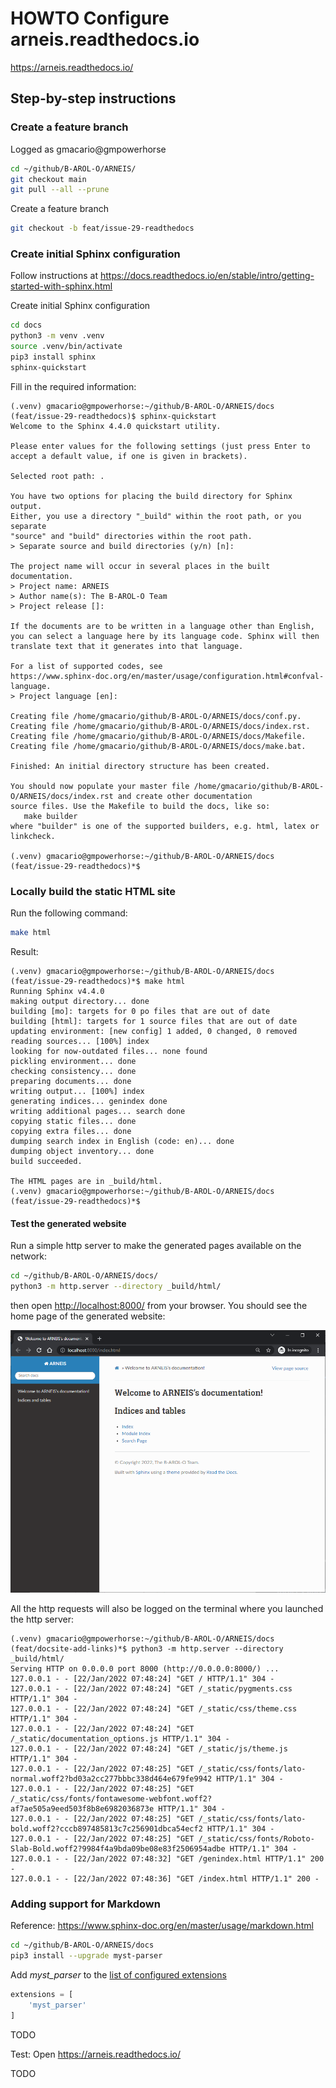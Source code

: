 # HOWTO Configure arneis.readthedocs.io

<https://arneis.readthedocs.io/>

## Step-by-step instructions

### Create a feature branch

Logged as gmacario@gmpowerhorse

```bash
cd ~/github/B-AROL-O/ARNEIS/
git checkout main
git pull --all --prune
```

Create a feature branch

```bash
git checkout -b feat/issue-29-readthedocs
```

### Create initial Sphinx configuration

Follow instructions at <https://docs.readthedocs.io/en/stable/intro/getting-started-with-sphinx.html>

Create initial Sphinx configuration

```bash
cd docs
python3 -m venv .venv
source .venv/bin/activate
pip3 install sphinx
sphinx-quickstart
```

Fill in the required information:

```text
(.venv) gmacario@gmpowerhorse:~/github/B-AROL-O/ARNEIS/docs (feat/issue-29-readthedocs)$ sphinx-quickstart 
Welcome to the Sphinx 4.4.0 quickstart utility.

Please enter values for the following settings (just press Enter to
accept a default value, if one is given in brackets).

Selected root path: .

You have two options for placing the build directory for Sphinx output.
Either, you use a directory "_build" within the root path, or you separate
"source" and "build" directories within the root path.
> Separate source and build directories (y/n) [n]: 

The project name will occur in several places in the built documentation.
> Project name: ARNEIS
> Author name(s): The B-AROL-O Team
> Project release []: 

If the documents are to be written in a language other than English,
you can select a language here by its language code. Sphinx will then
translate text that it generates into that language.

For a list of supported codes, see
https://www.sphinx-doc.org/en/master/usage/configuration.html#confval-language.
> Project language [en]:  

Creating file /home/gmacario/github/B-AROL-O/ARNEIS/docs/conf.py.
Creating file /home/gmacario/github/B-AROL-O/ARNEIS/docs/index.rst.
Creating file /home/gmacario/github/B-AROL-O/ARNEIS/docs/Makefile.
Creating file /home/gmacario/github/B-AROL-O/ARNEIS/docs/make.bat.

Finished: An initial directory structure has been created.

You should now populate your master file /home/gmacario/github/B-AROL-O/ARNEIS/docs/index.rst and create other documentation
source files. Use the Makefile to build the docs, like so:
   make builder
where "builder" is one of the supported builders, e.g. html, latex or linkcheck.

(.venv) gmacario@gmpowerhorse:~/github/B-AROL-O/ARNEIS/docs (feat/issue-29-readthedocs)*$
```

### Locally build the static HTML site

Run the following command:

```bash
make html
```

Result:

```text
(.venv) gmacario@gmpowerhorse:~/github/B-AROL-O/ARNEIS/docs (feat/issue-29-readthedocs)*$ make html
Running Sphinx v4.4.0
making output directory... done
building [mo]: targets for 0 po files that are out of date
building [html]: targets for 1 source files that are out of date
updating environment: [new config] 1 added, 0 changed, 0 removed
reading sources... [100%] index                  
looking for now-outdated files... none found
pickling environment... done
checking consistency... done
preparing documents... done
writing output... [100%] index                   
generating indices... genindex done
writing additional pages... search done
copying static files... done
copying extra files... done
dumping search index in English (code: en)... done
dumping object inventory... done
build succeeded.

The HTML pages are in _build/html.
(.venv) gmacario@gmpowerhorse:~/github/B-AROL-O/ARNEIS/docs (feat/issue-29-readthedocs)*$
```

#### Test the generated website

Run a simple http server to make the generated pages available on the network:

```bash
cd ~/github/B-AROL-O/ARNEIS/docs/
python3 -m http.server --directory _build/html/
```

then open <http://localhost:8000/> from your browser. You should see the home page of the generated website:

![2022-01-22-0744-initial-docsite.png](../images/2022-01-22-0744-initial-docsite.png)

All the http requests will also be logged on the terminal where you launched the http server:

```text
(.venv) gmacario@gmpowerhorse:~/github/B-AROL-O/ARNEIS/docs (feat/docsite-add-links)*$ python3 -m http.server --directory _build/html/
Serving HTTP on 0.0.0.0 port 8000 (http://0.0.0.0:8000/) ...
127.0.0.1 - - [22/Jan/2022 07:48:24] "GET / HTTP/1.1" 304 -
127.0.0.1 - - [22/Jan/2022 07:48:24] "GET /_static/pygments.css HTTP/1.1" 304 -
127.0.0.1 - - [22/Jan/2022 07:48:24] "GET /_static/css/theme.css HTTP/1.1" 304 -
127.0.0.1 - - [22/Jan/2022 07:48:24] "GET /_static/documentation_options.js HTTP/1.1" 304 -
127.0.0.1 - - [22/Jan/2022 07:48:24] "GET /_static/js/theme.js HTTP/1.1" 304 -
127.0.0.1 - - [22/Jan/2022 07:48:25] "GET /_static/css/fonts/lato-normal.woff2?bd03a2cc277bbbc338d464e679fe9942 HTTP/1.1" 304 -
127.0.0.1 - - [22/Jan/2022 07:48:25] "GET /_static/css/fonts/fontawesome-webfont.woff2?af7ae505a9eed503f8b8e6982036873e HTTP/1.1" 304 -
127.0.0.1 - - [22/Jan/2022 07:48:25] "GET /_static/css/fonts/lato-bold.woff2?cccb897485813c7c256901dbca54ecf2 HTTP/1.1" 304 -
127.0.0.1 - - [22/Jan/2022 07:48:25] "GET /_static/css/fonts/Roboto-Slab-Bold.woff2?9984f4a9bda09be08e83f2506954adbe HTTP/1.1" 304 -
127.0.0.1 - - [22/Jan/2022 07:48:32] "GET /genindex.html HTTP/1.1" 200 -
127.0.0.1 - - [22/Jan/2022 07:48:36] "GET /index.html HTTP/1.1" 200 -
```


### Adding support for Markdown

Reference: <https://www.sphinx-doc.org/en/master/usage/markdown.html>

```bash
cd ~/github/B-AROL-O/ARNEIS/docs
pip3 install --upgrade myst-parser
```

Add _myst_parser_ to the [list of configured extensions](https://www.sphinx-doc.org/en/master/usage/configuration.html#confval-extensions)

```python
extensions = [
    'myst_parser'
]
```

TODO

Test: Open <https://arneis.readthedocs.io/>

TODO

<!-- EOF -->
